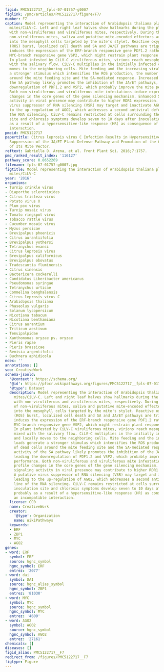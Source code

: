 ```yaml
---
figid: PMC5122717__fpls-07-01757-g0007
figlink: /pmc/articles/PMC5122717/figure/F7/
number: F7
caption: Model representing the interaction of Arabidopsis thaliana plants/Brevipalpus
  mites/CiLV-C. Left and right leaf halves show hallmarks during the plant interaction
  with non-viruliferous and viruliferous mites, respectively. During the feeding of
  non-viruliferous mites, saliva and putative mite-encoded effectors are delivered
  into the mesophyll cells targeted by the mite's stylet. Reactive oxygen species
  (ROS) burst, localized cell death and SA and JA/ET pathways are triggered. Mite
  induces the expression of the ERF-branch responsive gene PDF1.2 rather than the
  MYC-branch responsive gene VSP2, which might restrain plant response against herbivores.
  In plant infested by CiLV-C viruliferous mites, virions reach mesophyll cells mixed
  with the salivary flow. CiLV-C multiplies in the initially infected cell and locally
  moves to the neighboring cells. Mite feeding and the increasing viral loads generate
  a stronger stimulus which intensifies the ROS production, the number of dead cells
  around the mite feeding site and the SA-mediated response. Increased activity of
  the SA pathway likely promotes the inhibition of the JA/ET pathways, leading the
  downregulation of PDF1.2 and VSP2, which probably improve the mite performance.
  Both non-viruliferous and viruliferous mite infestations induce expression profile
  changes in the core genes of the gene silencing mechanism. Enhanced SA signaling
  activity in viral presence may contribute to higher RDR1 expression. A putative
  virus suppressor of RNA silencing (VSR) may target and inactivate AGO1, leading
  to the up-regulation of AGO2, which addresses a second antiviral defense line of
  the RNA silencing. CiLV-C remains restricted at cells surrounding the inoculation
  site and chlorosis symptoms develop seven to 10 days after inoculation, probably
  as a result of a hypersensitive-like response (HR) as consequence of an incompatible
  interaction.
pmcid: PMC5122717
papertitle: Citrus leprosis virus C Infection Results in Hypersensitive-Like Response,
  Suppression of the JA/ET Plant Defense Pathway and Promotion of the Colonization
  of Its Mite Vector.
reftext: Gabriella D. Arena, et al. Front Plant Sci. 2016;7:1757.
pmc_ranked_result_index: '116127'
pathway_score: 0.8652269
filename: fpls-07-01757-g0007.jpg
figtitle: Model representing the interaction of Arabidopsis thaliana plants/Brevipalpus
  mites/CiLV-C
year: '2016'
organisms:
- Turnip crinkle virus
- Diaporthe sclerotioides
- Citrus tristeza virus
- Potato virus X
- Plum pox virus
- Turnip mosaic virus
- Tomato ringspot virus
- Tobacco rattle virus
- Cucumber mosaic virus
- Myzus persicae
- Brevipalpus phoenicis
- Citrus aurantiifolia
- Brevipalpus yothersi
- Tetranychus evansi
- Citrus leprosis virus
- Brevipalpus californicus
- Brevipalpus obovatus
- Tradescantia fluminensis
- Citrus sinensis
- Bactericera cockerelli
- Candidatus Liberibacter americanus
- Pseudomonas syringae
- Tetranychus urticae
- Commelina benghalensis
- Citrus leprosis virus C
- Arabidopsis thaliana
- Phaseolus vulgaris
- Solanum lycopersicum
- Nicotiana tabacum
- Nicotiana benthamiana
- Citrus aurantium
- Triticum aestivum
- Tenuipalpidae
- Xanthomonas oryzae pv. oryzae
- Pieris rapae
- Pieris brassicae
- Bemisia argentifolii
- Buchnera aphidicola
ndex: ''
annotations: []
seo: CreativeWork
schema-jsonld:
  '@context': https://schema.org/
  '@id': https://pfocr.wikipathways.org/figures/PMC5122717__fpls-07-01757-g0007.html
  '@type': Dataset
  description: Model representing the interaction of Arabidopsis thaliana plants/Brevipalpus
    mites/CiLV-C. Left and right leaf halves show hallmarks during the plant interaction
    with non-viruliferous and viruliferous mites, respectively. During the feeding
    of non-viruliferous mites, saliva and putative mite-encoded effectors are delivered
    into the mesophyll cells targeted by the mite's stylet. Reactive oxygen species
    (ROS) burst, localized cell death and SA and JA/ET pathways are triggered. Mite
    induces the expression of the ERF-branch responsive gene PDF1.2 rather than the
    MYC-branch responsive gene VSP2, which might restrain plant response against herbivores.
    In plant infested by CiLV-C viruliferous mites, virions reach mesophyll cells
    mixed with the salivary flow. CiLV-C multiplies in the initially infected cell
    and locally moves to the neighboring cells. Mite feeding and the increasing viral
    loads generate a stronger stimulus which intensifies the ROS production, the number
    of dead cells around the mite feeding site and the SA-mediated response. Increased
    activity of the SA pathway likely promotes the inhibition of the JA/ET pathways,
    leading the downregulation of PDF1.2 and VSP2, which probably improve the mite
    performance. Both non-viruliferous and viruliferous mite infestations induce expression
    profile changes in the core genes of the gene silencing mechanism. Enhanced SA
    signaling activity in viral presence may contribute to higher RDR1 expression.
    A putative virus suppressor of RNA silencing (VSR) may target and inactivate AGO1,
    leading to the up-regulation of AGO2, which addresses a second antiviral defense
    line of the RNA silencing. CiLV-C remains restricted at cells surrounding the
    inoculation site and chlorosis symptoms develop seven to 10 days after inoculation,
    probably as a result of a hypersensitive-like response (HR) as consequence of
    an incompatible interaction.
  license: CC0
  name: CreativeWork
  creator:
    '@type': Organization
    name: WikiPathways
  keywords:
  - ERF
  - ZBP1
  - MYC
  - AGO2
genes:
- word: ERF
  symbol: ERF
  source: hgnc_symbol
  hgnc_symbol: ERF
  entrez: '2077'
- word: dai
  symbol: DAI
  source: hgnc_alias_symbol
  hgnc_symbol: ZBP1
  entrez: '81030'
- word: MYC
  symbol: MYC
  source: hgnc_symbol
  hgnc_symbol: MYC
  entrez: '4609'
- word: AGO2
  symbol: AGO2
  source: hgnc_symbol
  hgnc_symbol: AGO2
  entrez: '27161'
chemicals: []
diseases: []
figid_alias: PMC5122717__F7
redirect_from: /figures/PMC5122717__F7
figtype: Figure
---
```

